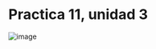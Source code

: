 # Practica 11, unidad 3
![image](https://github.com/Carlos-DanielCardenas/Practica-11-unidad-3/assets/148377835/749de3b0-033d-495d-97b9-dd34a4464e87)

